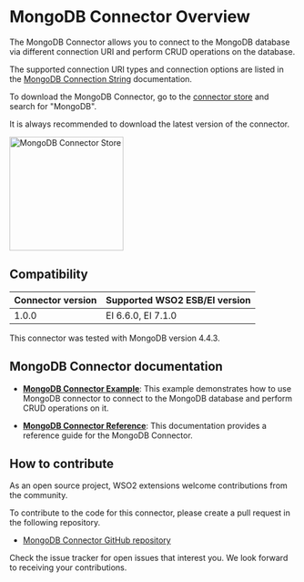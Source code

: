 # MongoDB Connector Overview

The MongoDB Connector allows you to connect to the MongoDB database via different connection URI and perform CRUD operations on the database.

The supported connection URI types and connection options are listed in the [MongoDB Connection String](https://docs.mongodb.com/manual/reference/connection-string/) documentation.

To download the MongoDB Connector, go to the [connector store](https://store.wso2.com/store/assets/esbconnector/list) and search for "MongoDB".

It is always recommended to download the latest version of the connector.

<img src="../../../../assets/img/connectors/mongodb-connector-store.png" title="MongoDB Connector Store" width="200" alt="MongoDB Connector Store"/>    

## Compatibility

| Connector version | Supported WSO2 ESB/EI version |
| ------------- |------------- |
|  1.0.0        | EI 6.6.0, EI 7.1.0 |

This connector was tested with MongoDB version 4.4.3.

## MongoDB Connector documentation

* **[MongoDB Connector Example](mongodb-connector-example.md)**: This example demonstrates how to use MongoDB connector to connect to the MongoDB database and perform CRUD operations on it.

* **[MongoDB Connector Reference](mongodb-connector-config.md)**: This documentation provides a reference guide for the MongoDB Connector.

## How to contribute

As an open source project, WSO2 extensions welcome contributions from the community.

To contribute to the code for this connector, please create a pull request in the following repository.

* [MongoDB Connector GitHub repository](https://github.com/wso2-extensions/esb-connector-mongodb)

Check the issue tracker for open issues that interest you. We look forward to receiving your contributions.